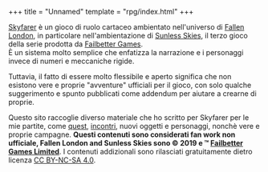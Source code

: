 +++
title = "Unnamed"
template = "rpg/index.html"
+++

[Skyfarer] è un gioco di ruolo cartaceo ambientato nell'universo di [Fallen London], in particolare nell'ambientazione
di [Sunless Skies], il terzo gioco della serie prodotta da [Failbetter Games].  
È un sistema molto semplice che enfatizza la narrazione e i personaggi invece di numeri e meccaniche rigide.

Tuttavia, il fatto di essere molto flessibile e aperto significa che non esistono vere e proprie "avventure" ufficiali per il gioco,
con solo qualche suggerimento e spunto pubblicati come addendum per aiutare a crearne di proprie.

Questo sito raccoglie diverso materiale che ho scritto per Skyfarer per le mie partite, come [quest](@/skyfarer/quests/_index.it.md), [incontri](@/skyfarer/encounters/_index.it.md), nuovi oggetti
e personaggi, nonchè vere e proprie campagne. **Questi contenuti sono considerati fan work non ufficiale,
Fallen London and Sunless Skies sono © 2019 e ™ [Failbetter Games Limited]**. I contenuti addizionali sono rilasciati
gratuitamente dietro licenza [CC BY-NC-SA 4.0].

[Skyfarer]: https://failbetter-games.itch.io/skyfarer
[Fallen London]: https://www.fallenlondon.com
[Sunless Skies]: https://www.failbettergames.com/sunless-skies/
[Failbetter Games]: https://www.failbettergames.com
[Failbetter Games Limited]: https://www.failbettergames.com
[CC BY-NC-SA 4.0]: https://creativecommons.org/licenses/by-nc-sa/4.0
